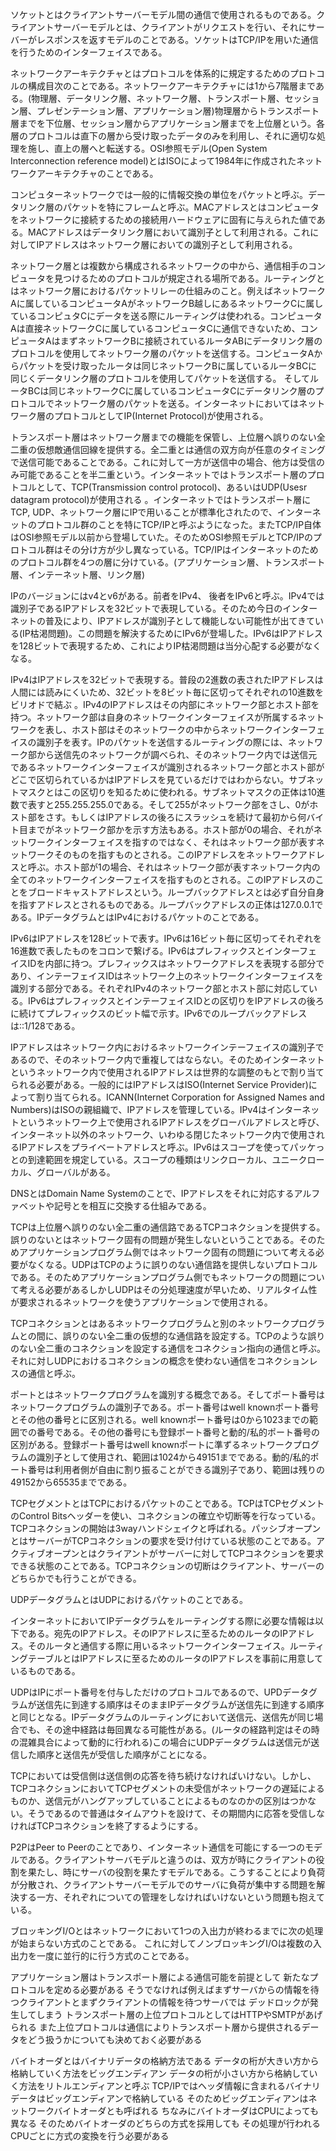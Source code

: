 ソケットとはクライアントサーバーモデル間の通信で使用されるものである。クライアントサーバーモデルとは、クライアントがリクエストを行い、それにサーバーがレスポンスを返すモデルのことである。ソケットはTCP/IPを用いた通信を行うためのインターフェイスである。    

ネットワークアーキテクチャとはプロトコルを体系的に規定するためのプロトコルの構成目次のことである。ネットワークアーキテクチャには1から7階層まである。(物理層、データリンク層、ネットワーク層、トランスポート層、セッション層、プレゼンテーション層、アプリケーション層)物理層からトランスポート層までを下位層、セッション層からアプリケーション層までを上位層という。各層のプロトコルは直下の層から受け取ったデータのみを利用し、それに適切な処理を施し、直上の層へと転送する。OSI参照モデル(Open System Interconnection reference model)とはISOによって1984年に作成されたネットワークアーキテクチャのことである。  

コンピュターネットワークでは一般的に情報交換の単位をパケットと呼ぶ。データリンク層のパケットを特にフレームと呼ぶ。MACアドレスとはコンピュータをネットワークに接続するための接続用ハードウェアに固有に与えられた値である。MACアドレスはデータリンク層において識別子として利用される。これに対してIPアドレスはネットワーク層においての識別子として利用される。  

ネットワーク層とは複数から構成されるネットワークの中から、通信相手のコンピュータを見つけるためのプロトコルが規定される場所である。ルーティングとはネットワーク層におけるパケットリレーの仕組みのこと。例えばネットワークAに属しているコンピュータAがネットワークB越しにあるネットワークCに属しているコンピュタCにデータを送る際にルーティングは使われる。コンピュータAは直接ネットワークCに属しているコンピュータCに通信できないため、コンピュータAはまずネットワークBに接続されているルータABにデータリンク層のプロトコルを使用してネットワーク層のパケットを送信する。コンピュータAからパケットを受け取ったルータは同じネットワークBに属しているルータBCに同じくデータリンク層のプロトコルを使用してパケットを送信する。  そしてルータBCは同じネットワークCに属しているコンピュータCにデータリンク層のプロトコルでネットワーク層のパケットを送る。インターネットにおいてはネットワーク層のプロトコルとしてIP(Internet Protocol)が使用される。  

トランスポート層はネットワーク層までの機能を保管し、上位層へ誤りのない全二重の仮想敵通信回線を提供する。全二重とは通信の双方向が任意のタイミングで送信可能であることである。これに対して一方が送信中の場合、他方は受信のみ可能であることを半二重という。インターネットではトランスポート層のプロトコルとして、TCP(Transmission control protocol)、あるいはUDP(Usesr datagram protocol)が使用される 。インターネットではトランスポート層にTCP, UDP、ネットワーク層にIPで用いることが標準化されたので、インターネットのプロトコル群のことを特にTCP/IPと呼ぶようになった。またTCP/IP自体はOSI参照モデル以前から登場していた。そのためOSI参照モデルとTCP/IPのプロトコル群はその分け方が少し異なっている。TCP/IPはインターネットのためのプロトコル群を4つの層に分けている。(アプリケーション層、トランスポート層、インテーネット層、リンク層)  

IPのバージョンにはv4とv6がある。前者をIPv4、 後者をIPv6と呼ぶ。IPv4では識別子であるIPアドレスを32ビットで表現している。そのため今日のインターネットの普及により、IPアドレスが識別子として機能しない可能性が出てきている(IP枯渇問題)。この問題を解決するためにIPv6が登場した。IPv6はIPアドレスを128ビットで表現するため、これによりIP枯渇問題は当分心配する必要がなくなる。  

IPv4はIPアドレスを32ビットで表現する。普段の2進数の表されたIPアドレスは人間には読みにくいため、32ビットを8ビット毎に区切ってそれぞれの10進数をビリオドで結ぶ 。IPv4のIPアドレスはその内部にネットワーク部とホスト部を持つ。ネットワーク部は自身のネットワークインターフェイスが所属するネットワークを表し、ホスト部はそのネットワークの中からネットワークインターフェイスの識別子を表す。IPのパケットを送信するルーティングの際には、ネットワーク部から送信先のネットワークが調べられ、そのネットワーク内では送信元であるネットワークインターフェイスが識別されるネットワーク部とホスト部がどこで区切られているかはIPアドレスを見ているだけではわからない。サブネットマスクとはこの区切りを知るために使われる。サブネットマスクの正体は10進数で表すと255.255.255.0である。そして255がネットワーク部をさし、0がホスト部をさす。もしくはIPアドレスの後ろにスラッシュを続けて最初から何バイト目までがネットワーク部かを示す方法もある。ホスト部が0の場合、それがネットワークインターフェイスを指すのではなく、それはネットワーク部が表すネットワークそのものを指すものとされる。このIPアドレスをネットワークアドレスと呼ぶ。ホスト部が1の場合、それはネットワーク部が表すネットワーク内の全てのネットワークインターフェイスを指すものとされる。このIPアドレスのことをブロードキャストアドレスという。ループバックアドレスとは必ず自分自身を指すアドレスとされるものである。ループバックアドレスの正体は127.0.0.1である。IPデータグラムとはIPv4におけるパケットのことである。   

IPv6はIPアドレスを128ビットで表す。IPv6は16ビット毎に区切ってそれぞれを16進数で表したものをコロンで繋げる。IPv6はプレフィックスとインターフェイスIDを内部に持つ。プレフィックスはネットワークアドレスを表現する部分であり、インテーフェイスIDはネットワーク上のネットワークインターフェイスを識別する部分である。それぞれIPv4のネットワーク部とホスト部に対応している。IPv6はプレフィックスとインテーフェイスIDとの区切りをIPアドレスの後ろに続けてプレフィックスのビット幅で示す。IPv6でのループバックアドレスは::1/128である。  

IPアドレスはネットワーク内におけるネットワークインテーフェイスの識別子であるので、そのネットワーク内で重複してはならない。そのためインターネットというネットワーク内で使用されるIPアドレスは世界的な調整のもとで割り当てられる必要がある。一般的にはIPアドレスはISO(Internet Service Provider)によって割り当てられる。ICANN(Internet Corporation for Assigned Names and Numbers)はISOの親組織で、IPアドレスを管理している。IPv4はインターネットというネットワーク上で使用されるIPアドレスをグローバルアドレスと呼び、インターネット以外のネットワーク、いわゆる閉じたネットワーク内で使用されるIPアドレスをプライベートアドレスと呼ぶ。IPv6はスコープを使ってパッケっとの到達範囲を規定している。スコープの種類はリンクローカル、ユニークローカル、グローバルがある。  

DNSとはDomain Name Systemのことで、IPアドレスをそれに対応するアルファベットや記号とを相互に交換する仕組みである。  

TCPは上位層へ誤りのない全二重の通信路であるTCPコネクションを提供する。誤りのないとはネットワーク固有の問題が発生しないということである。そのためアプリケーションプログラム側ではネットワーク固有の問題について考える必要がなくなる。UDPはTCPのように誤りのない通信路を提供しないプロトコルである。そのためアプリケーションプログラム側でもネットワークの問題について考える必要があるしかしUDPはその分処理速度が早いため、リアルタイム性が要求されるネットワークを使うアプリケーションで使用される。  

TCPコネクションとはあるネットワークプログラムと別のネットワークプログラムとの間に、誤りのない全二重の仮想的な通信路を設定する。TCPのような誤りのない全二重のコネクションを設定する通信をコネクション指向の通信と呼ぶ。それに対しUDPにおけるコネクションの概念を使わない通信をコネクションレスの通信と呼ぶ。  

ポートとはネットワークプログラムを識別する概念である。そしてポート番号はネットワークプログラムの識別子である。ポート番号はwell knownポート番号とその他の番号とに区別される。well knownポート番号は0から1023までの範囲での番号である。その他の番号にも登録ポート番号と動的/私的ポート番号の区別がある。登録ポート番号はwell knownポートに準ずるネットワークプログラムの識別子として使用され、範囲は1024から49151までである。動的/私的ポート番号は利用者側が自由に割り振ることができる識別子であり、範囲は残りの49152から65535までである。  

TCPセグメントとはTCPにおけるパケットのことである。TCPはTCPセグメントのControl Bitsヘッダーを使い、コネクションの確立や切断等を行なっている。TCPコネクションの開始は3wayハンドシェイクと呼ばれる。パッシブオープンとはサーバーがTCPコネクションの要求を受け付けている状態のことである。アクティブオープンとはクライアントがサーバーに対してTCPコネクションを要求できる状態のことである。TCPコネクションの切断はクライアント、サーバーのどちらかでも行うことができる。  

UDPデータグラムとはUDPにおけるパケットのことである。  

インターネットにおいてIPデータグラムをルーティングする際に必要な情報は以下である。宛先のIPアドレス。そのIPアドレスに至るためのルータのIPアドレス。そのルータと通信する際に用いるネットワークインターフェイス。ルーティングテーブルとはIPアドレスに至るためのルータのIPアドレスを事前に用意しているものである。    

UDPはIPにポート番号を付与しただけのプロトコルであるので、UPDデータグラムが送信先に到達する順序はそのままIPデータグラムが送信先に到達する順序と同じとなる。IPデータグラムのルーティングにおいて送信元、送信先が同じ場合でも、その途中経路は毎回異なる可能性がある。(ルータの経路判定はその時の混雑具合によって動的に行われる)この場合にUDPデータグラムは送信元が送信した順序と送信先が受信した順序がことになる。  

TCPにおいては受信側は送信側の応答を待ち続けなければいけない。しかし、TCPコネクションにおいてTCPセグメントの未受信がネットワークの遅延によるものか、送信元がハングアップしていることによるものなのかの区別はつかない。そうであるので普通はタイムアウトを設けて、その期間内に応答を受信しなければTCPコネクションを終了するようにする。  

P2PはPeer to Peerのことであり、インターネット通信を可能にする一つのモデルである。クライアントサーバモデルと違うのは、双方が時にクライアントの役割を果たし、時にサーバの役割を果たすモデルである。こうすることにより負荷が分散され、クライアントサーバーモデルでのサーバに負荷が集中する問題を解決する一方、それぞれについての管理をしなければいけないという問題も抱えている。  

ブロッキングI/Oとはネットワークにおいて1つの入出力が終わるまでに次の処理が始まらない方式のことである。
これに対してノンブロッキングI/Oは複数の入出力を一度に並行的に行う方式のことである。

アプリケーション層はトランスポート層による通信可能を前提として
新たなプロトコルを定める必要がある
そうでなければ例えばまずサーバからの情報を待つクライアントとまずクライアントの情報を待つサーバでは
デッドロックが発生してしまう
トランスポート層の上位プロトコルとしてはHTTPやSMTPがあげられる
また上位プロトコルは通信によりトランスポート層から提供されるデータをどう扱うかについても決めておく必要がある

バイトオーダとはバイナリデータの格納方法である
データの桁が大きい方から格納していく方法をビッグエンディアン
データの桁が小さい方から格納していく方法をリトルエンディアンと呼ぶ
TCP/IPではヘッダ情報に含まれるバイナリデータはビッグエンディアンで格納している
そのためビッグエンディアンはネットワークバイトオーダとも呼ばれる
ちなみにバイトオーダはCPUによっても異なる
そのためバイトオーダのどちらの方式を採用しても
その処理が行われるCPUごとに方式の変換を行う必要がある
